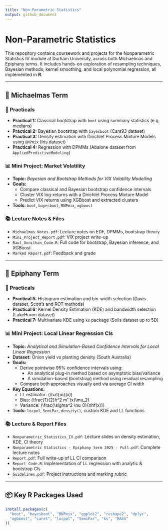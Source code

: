 ```yaml
---
title: "Non-Parametric Statistics"
output: github_document
---
```


# Non-Parametric Statistics

This repository contains coursework and projects for the Nonparametric Statistics IV module at Durham University, across both Michaelmas and Epiphany terms. It includes hands-on exploration of resampling techniques, Bayesian methods, kernel smoothing, and local polynomial regression, all implemented in **R**.

---

## 📁 Michaelmas Term

### 🧪 Practicals

- **Practical 1:** Classical bootstrap with `boot` using summary statistics (e.g. medians)
- **Practical 2:** Bayesian bootstrap with `bayesboot` (Cars93 dataset)
- **Practical 3:** Density estimation with Dirichlet Process Mixture Models using `BNPmix` (Iris dataset)
- **Practical 4:** Regression with DPMMs (Abalone dataset from `AppliedPredictiveModeling`)

### 📊 Mini Project: Market Volatility

- **Topic:** *Bayesian and Bootstrap Methods for VIX Volatility Modelling*
- **Goals:**
  - Compare classical and Bayesian bootstrap confidence intervals
  - Cluster VIX log-returns with a Dirichlet Process Mixture Model
  - Predict VIX returns using XGBoost and extracted clusters
- **Tools:** `boot`, `bayesboot`, `BNPmix`, `xgboost`

### 📚 Lecture Notes & Files
- `Michaelmas Notes.pdf`: Lecture notes on EDF, DPMMs, bootstrap theory
- `Mini_Project_Report.pdf`: VIX project write-up
- `Raul_Unnithan_Code.R`: Full code for bootstrap, Bayesian inference, and XGBoost
- `Marked Report.pdf`: Feedback and grade

---

## 📁 Epiphany Term

### 🧪 Practicals

- **Practical 5:** Histogram estimation and bin-width selection (Davis dataset, Scott’s and ROT methods)
- **Practical 6:** Kernel Density Estimation (KDE) and bandwidth selection (LakeHuron dataset)
- **Practical 7:** Multivariate KDE using `ks` package (Soils dataset up to 5D)

### 📊 Mini Project: Local Linear Regression CIs

- **Topic:** *Analytical and Simulation-Based Confidence Intervals for Local Linear Regression*
- **Dataset:** Onion yield vs planting density (South Australia)
- **Goals:**
  - Derive pointwise 95% confidence intervals using:
    - An analytical plug-in method based on asymptotic bias/variance
    - A simulation-based (bootstrap) method using residual resampling
  - Compare both approaches visually and via average CI width
- **Key Equations:**
  - LL estimator: \(\hat{m}(x)\)
  - Bias: \(\frac{1}{2}h^2 m''(x)\mu_2\)
  - Variance: \(\frac{\sigma^2 \nu_0}{nhf(x)}\)
- **Tools:** `locpol`, `SemiPar`, `density()`, custom KDE and LL functions

### 📚 Lecture & Report Files
- `Nonparametric_Statistics_IV.pdf`: Lecture slides on density estimation, KDE, CI theory
- `Nonparametric Statistics - Epiphany term 2025 - Full.pdf`: Complete lecture notes
- `Report.pdf`: Full write-up of LL CI comparison
- `Report Code.R`: Implementation of LL regression with analytic & bootstrap CIs
- `Guidelines.pdf`: Project instructions and marking rubric

---

## 📦 Key R Packages Used

```r
install.packages(c(
  "boot", "bayesboot", "BNPmix", "ggplot2", "reshape2", "dplyr",
  "xgboost", "caret", "locpol", "SemiPar", "ks", "MASS"
))
